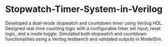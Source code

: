 # Stopwatch-Timer-System-in-Verilog
Developed a dual-mode stopwatch and countdown timer using Verilog HDL. Designed real-time counting logic with a configurable timer set input, reset logic, and a mode toggle. Simulated both stopwatch and countdown functionalities using a Verilog testbench and validated outputs in ModelSim.
